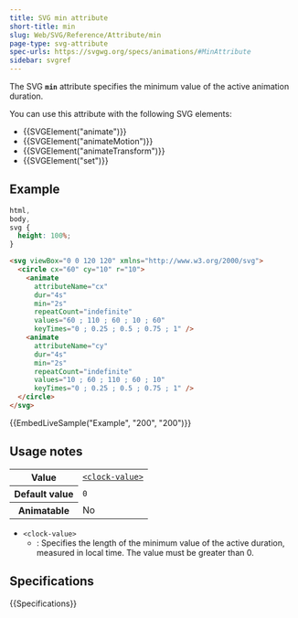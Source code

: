```yaml
---
title: SVG min attribute
short-title: min
slug: Web/SVG/Reference/Attribute/min
page-type: svg-attribute
spec-urls: https://svgwg.org/specs/animations/#MinAttribute
sidebar: svgref
---
```


The SVG **`min`** attribute specifies the minimum value of the active animation duration.

You can use this attribute with the following SVG elements:

- {{SVGElement("animate")}}
- {{SVGElement("animateMotion")}}
- {{SVGElement("animateTransform")}}
- {{SVGElement("set")}}

## Example

```css hidden
html,
body,
svg {
  height: 100%;
}
```

```html
<svg viewBox="0 0 120 120" xmlns="http://www.w3.org/2000/svg">
  <circle cx="60" cy="10" r="10">
    <animate
      attributeName="cx"
      dur="4s"
      min="2s"
      repeatCount="indefinite"
      values="60 ; 110 ; 60 ; 10 ; 60"
      keyTimes="0 ; 0.25 ; 0.5 ; 0.75 ; 1" />
    <animate
      attributeName="cy"
      dur="4s"
      min="2s"
      repeatCount="indefinite"
      values="10 ; 60 ; 110 ; 60 ; 10"
      keyTimes="0 ; 0.25 ; 0.5 ; 0.75 ; 1" />
  </circle>
</svg>
```

{{EmbedLiveSample("Example", "200", "200")}}

## Usage notes

<table class="properties">
  <tbody>
    <tr>
      <th scope="row">Value</th>
      <td>
        <code
          ><a href="/en-US/docs/Web/SVG/Guides/Content_type#clock-value"
            >&#x3C;clock-value></a
          ></code
        >
      </td>
    </tr>
    <tr>
      <th scope="row">Default value</th>
      <td><code>0</code></td>
    </tr>
    <tr>
      <th scope="row">Animatable</th>
      <td>No</td>
    </tr>
  </tbody>
</table>

- `<clock-value>`
  - : Specifies the length of the minimum value of the active duration, measured in local time. The value must be greater than 0.

## Specifications

{{Specifications}}
